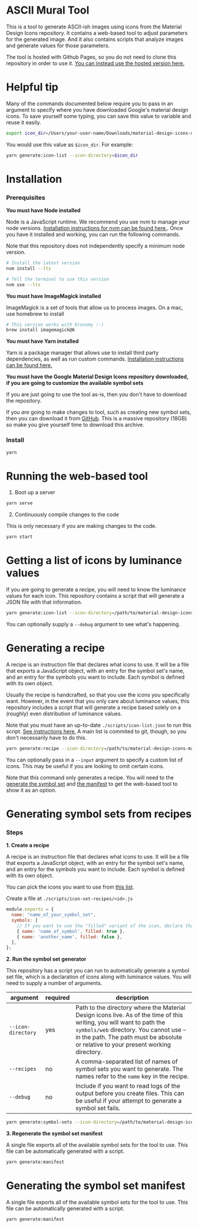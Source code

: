 # ASCII Mural Tool

This is a tool to generate ASCII-ish images using icons from the Material Design Icons repository. It contains a web-based tool to adjust parameters for the generated image. And it also contains scripts that analyze images and generate values for those parameters.

The tool is hosted with Github Pages, so you do not need to clone this repository in order to use it. [You can instead use the hosted version here.](https://linkedbyair.github.io/ascii-mural/)

# Helpful tip

Many of the commands documented below require you to pass in an argument to specify where you have downloaded Google's material design icons. To save yourself some typing, you can save this value to variable and reuse it easily.

```sh
export icon_dir=/Users/your-user-name/Downloads/material-design-icons-master/symbols/web
```

You would use this value as `$icon_dir`. For example:

```sh
yarn generate:icon-list --icon-directory=$icon_dir
```

# Installation 

### Prerequisites
**You must have Node installed**

Node is a JavaScript runtime. We recommend you use nvm to manage your node versions. [Installation instructions for nvm can be found here.](https://github.com/nvm-sh/nvm#installing-and-updating). Once you have it installed and working, you can run the following commands.

Note that this repository does not independently specify a minimum node version.

```sh
# Install the latest version
nvm install --lts

# Tell the terminal to use this version
nvm use --lts
```

**You must have ImageMagick installed**

ImageMagick is a set of tools that allow us to process images. On a mac, use homebrew to install

```sh
# This version works with Economy :-)
brew install imagemagick@6
```

**You must have Yarn installed**

Yarn is a package manager that allows use to install third party dependencies, as well as run custom commands. [Installation instructions can be found here.](https://yarnpkg.com/getting-started/install)

**You must have the Google Material Design Icons repository downloaded, if you are going to customize the available symbol sets**

If you are just going to use the tool as-is, then you don't have to download the repository.

If you _are_ going to make changes to tool, such as creating new symbol sets, then you can download it from [GitHub](https://github.com/google/material-design-icons). This is a massive repository (18GB) so make you give yourself time to download this archive.

### Install

```sh
yarn
```

# Running the web-based tool

1. Boot up a server

```sh
yarn serve
```

2. Continuously compile changes to the code

This is only necessary if you are making changes to the code.

```sh
yarn start
```

# Getting a list of icons by luminance values

If you are going to generate a recipe, you will need to know the luminance values for each icon. This repository contains a script that will generate a JSON file with that information.

```sh
yarn generate:icon-list --icon-directory=/path/to/material-design-icons-master/symbols/web
```

You can optionally supply a `--debug` argument to see what's happening.

# Generating a recipe

A recipe is an instruction file that declares what icons to use. It will be a file that exports a JavaScript object, with an entry for the symbol set's name, and an entry for the symbols you want to include. Each symbol is defined with its own object.

Usually the recipe is handcrafted, so that you use the icons you specifically want. However, in the event that you only care about luminance values, this repository includes a script that will generate a recipe based solely on a (roughly) even distribution of luminance values.

Note that you must have an up-to-date `./scripts/icon-list.json` to run this script. [See instructions here.](#getting-a-list-of-icons-by-luminance-values) A main list is commited to git, though, so you don't necessarily have to do this.

```sh
yarn generate:recipe --icon-directory=/path/to/material-design-icons-master/symbols/web --name="your-recipe-name" --size="number-of-symbols-in-recipe"
```

You can optionally pass in a `--input` argument to specify a custom list of icons. This may be useful if you are looking to omit certain icons.

Note that this command only generates a recipe. You will need to the [generate the symbol set](#generating-symbol-sets-from-recipes) and [the manifest](#generating-the-symbol-set-manifest) to get the web-based tool to show it as an option.

# Generating symbol sets from recipes

### Steps

**1. Create a recipe**

A recipe is an instruction file that declares what icons to use. It will be a file that exports a JavaScript object, with an entry for the symbol set's name, and an entry for the symbols you want to include. Each symbol is defined with its own object. 

You can pick the icons you want to use from [this list](https://fonts.google.com/icons?icon.style=Outlined&icon.platform=web).

Create a file at `./scripts/icon-set-recipes/<id>.js`

```js
module.exports = {
  name: "name_of_your_symbol_set",
  symbols: [
    // If you want to use the "filled" variant of the icon, declare that with the `filled` key
    { name: 'name_of_symbol', filled: true },
    { name: 'another_name', filled: false },
  ],
};
```

**2. Run the symbol set generator**

This repository has a script you can run to automatically generate a symbol set file, which is a declaration of icons along with luminance values. You will need to supply a number of arguments.

| argument | required | description |
|----------|----------|-------------|
|`--icon-directory`|yes|Path to the directory where the Material Design icons live. As of the time of this writing, you will want to path the `symbols/web` directory. You cannot use `~` in the path. The path must be absolute or relative to your present working directory.|
|`--recipes`|no|A comma-separated list of names of symbol sets you want to generate. The names refer to the `name` key in the recipe.|
|`--debug`|no|Include if you want to read logs of the output before you create files. This can be useful if your attempt to generate a symbol set fails.| 

```sh
yarn generate:symbol-sets --icon-directory=/path/to/material-design-icons-master/symbols/web --recipes=name_of_your_symbol_set
```

**3. Regenerate the symbol set manifest**

A single file exports all of the available symbol sets for the tool to use. This file can be automatically generated with a script.

```sh
yarn generate:manifest
```

# Generating the symbol set manifest 

A single file exports all of the available symbol sets for the tool to use. This file can be automatically generated with a script.

```sh
yarn generate:manifest
```
